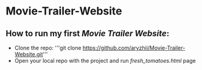 # Movie-Trailer-Website
## How to run my first _*Movie Trailer Website*_:

* Clone the repo: '''git clone https://github.com/aryzhii/Movie-Trailer-Website.git'''
* Open your local repo with the project and run *fresh_tomatoes.html* page
